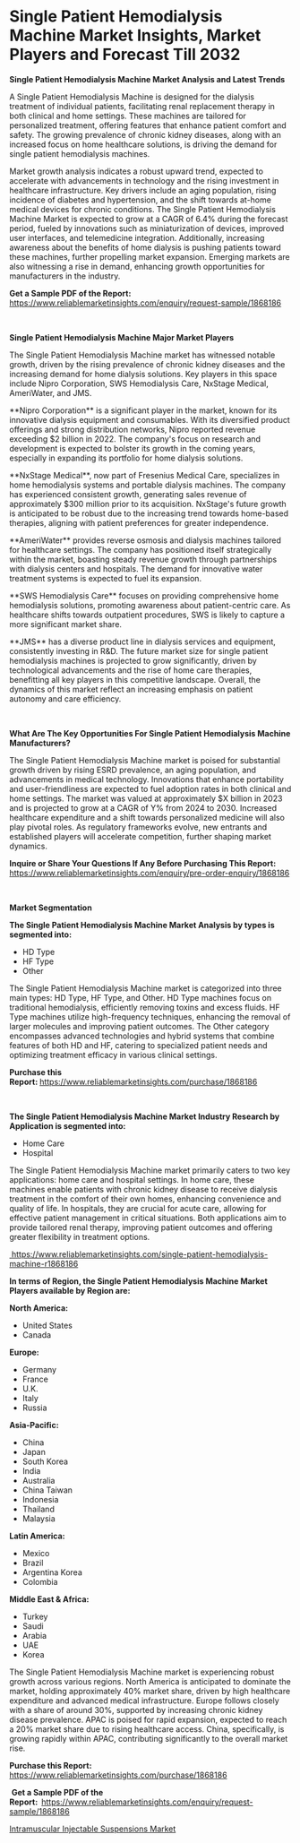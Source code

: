 <p><h1>Single Patient Hemodialysis Machine Market Insights, Market Players and Forecast Till 2032</h1></p><p><strong>Single Patient Hemodialysis Machine Market Analysis and Latest Trends</strong></p>
<p><p>A Single Patient Hemodialysis Machine is designed for the dialysis treatment of individual patients, facilitating renal replacement therapy in both clinical and home settings. These machines are tailored for personalized treatment, offering features that enhance patient comfort and safety. The growing prevalence of chronic kidney diseases, along with an increased focus on home healthcare solutions, is driving the demand for single patient hemodialysis machines.</p><p>Market growth analysis indicates a robust upward trend, expected to accelerate with advancements in technology and the rising investment in healthcare infrastructure. Key drivers include an aging population, rising incidence of diabetes and hypertension, and the shift towards at-home medical devices for chronic conditions. The Single Patient Hemodialysis Machine Market is expected to grow at a CAGR of 6.4% during the forecast period, fueled by innovations such as miniaturization of devices, improved user interfaces, and telemedicine integration. Additionally, increasing awareness about the benefits of home dialysis is pushing patients toward these machines, further propelling market expansion. Emerging markets are also witnessing a rise in demand, enhancing growth opportunities for manufacturers in the industry.</p></p>
<p><strong>Get a Sample PDF of the Report:&nbsp;</strong> <a href="https://www.reliablemarketinsights.com/enquiry/request-sample/1868186?utm_campaign=2218&utm_medium=2&utm_source=Github&utm_content=ia&utm_term=05032025&utm_id=single-patient-hemodialysis-machine">https://www.reliablemarketinsights.com/enquiry/request-sample/1868186</a></p>
<p>&nbsp;</p>
<p><strong>Single Patient Hemodialysis Machine Major Market Players</strong></p>
<p><p>The Single Patient Hemodialysis Machine market has witnessed notable growth, driven by the rising prevalence of chronic kidney diseases and the increasing demand for home dialysis solutions. Key players in this space include Nipro Corporation, SWS Hemodialysis Care, NxStage Medical, AmeriWater, and JMS.</p><p>**Nipro Corporation** is a significant player in the market, known for its innovative dialysis equipment and consumables. With its diversified product offerings and strong distribution networks, Nipro reported revenue exceeding $2 billion in 2022. The company's focus on research and development is expected to bolster its growth in the coming years, especially in expanding its portfolio for home dialysis solutions.</p><p>**NxStage Medical**, now part of Fresenius Medical Care, specializes in home hemodialysis systems and portable dialysis machines. The company has experienced consistent growth, generating sales revenue of approximately $300 million prior to its acquisition. NxStage's future growth is anticipated to be robust due to the increasing trend towards home-based therapies, aligning with patient preferences for greater independence.</p><p>**AmeriWater** provides reverse osmosis and dialysis machines tailored for healthcare settings. The company has positioned itself strategically within the market, boasting steady revenue growth through partnerships with dialysis centers and hospitals. The demand for innovative water treatment systems is expected to fuel its expansion.</p><p>**SWS Hemodialysis Care** focuses on providing comprehensive home hemodialysis solutions, promoting awareness about patient-centric care. As healthcare shifts towards outpatient procedures, SWS is likely to capture a more significant market share.</p><p>**JMS** has a diverse product line in dialysis services and equipment, consistently investing in R&D. The future market size for single patient hemodialysis machines is projected to grow significantly, driven by technological advancements and the rise of home care therapies, benefitting all key players in this competitive landscape. Overall, the dynamics of this market reflect an increasing emphasis on patient autonomy and care efficiency.</p></p>
<p>&nbsp;</p>
<p><strong>What Are The Key Opportunities For Single Patient Hemodialysis Machine Manufacturers?</strong></p>
<p><p>The Single Patient Hemodialysis Machine market is poised for substantial growth driven by rising ESRD prevalence, an aging population, and advancements in medical technology. Innovations that enhance portability and user-friendliness are expected to fuel adoption rates in both clinical and home settings. The market was valued at approximately $X billion in 2023 and is projected to grow at a CAGR of Y% from 2024 to 2030. Increased healthcare expenditure and a shift towards personalized medicine will also play pivotal roles. As regulatory frameworks evolve, new entrants and established players will accelerate competition, further shaping market dynamics.</p></p>
<p><strong>Inquire or Share Your Questions If Any Before Purchasing This Report:</strong> <a href="https://www.reliablemarketinsights.com/enquiry/pre-order-enquiry/1868186?utm_campaign=2218&utm_medium=2&utm_source=Github&utm_content=ia&utm_term=05032025&utm_id=single-patient-hemodialysis-machine">https://www.reliablemarketinsights.com/enquiry/pre-order-enquiry/1868186</a></p>
<p>&nbsp;</p>
<p><strong>Market Segmentation</strong></p>
<p><strong>The Single Patient Hemodialysis Machine Market Analysis by types is segmented into:</strong></p>
<p><ul><li>HD Type</li><li>HF Type</li><li>Other</li></ul></p>
<p><p>The Single Patient Hemodialysis Machine market is categorized into three main types: HD Type, HF Type, and Other. HD Type machines focus on traditional hemodialysis, efficiently removing toxins and excess fluids. HF Type machines utilize high-frequency techniques, enhancing the removal of larger molecules and improving patient outcomes. The Other category encompasses advanced technologies and hybrid systems that combine features of both HD and HF, catering to specialized patient needs and optimizing treatment efficacy in various clinical settings.</p></p>
<p><strong>Purchase this Report:&nbsp;</strong><a href="https://www.reliablemarketinsights.com/purchase/1868186?utm_campaign=2218&utm_medium=2&utm_source=Github&utm_content=ia&utm_term=05032025&utm_id=single-patient-hemodialysis-machine">https://www.reliablemarketinsights.com/purchase/1868186</a></p>
<p>&nbsp;</p>
<p><strong>The Single Patient Hemodialysis Machine Market Industry Research by Application is segmented into:</strong></p>
<p><ul><li>Home Care</li><li>Hospital</li></ul></p>
<p><p>The Single Patient Hemodialysis Machine market primarily caters to two key applications: home care and hospital settings. In home care, these machines enable patients with chronic kidney disease to receive dialysis treatment in the comfort of their own homes, enhancing convenience and quality of life. In hospitals, they are crucial for acute care, allowing for effective patient management in critical situations. Both applications aim to provide tailored renal therapy, improving patient outcomes and offering greater flexibility in treatment options.</p></p>
<p><a href="https://www.reliablemarketinsights.com/single-patient-hemodialysis-machine-r1868186?utm_campaign=2218&utm_medium=2&utm_source=Github&utm_content=ia&utm_term=05032025&utm_id=single-patient-hemodialysis-machine">&nbsp;https://www.reliablemarketinsights.com/single-patient-hemodialysis-machine-r1868186</a></p>
<p><strong>In terms of Region, the Single Patient Hemodialysis Machine Market Players available by Region are:</strong></p>
<p>
    <p> <strong> North America: </strong>
        <ul>
            <li>United States</li>
            <li>Canada</li>
        </ul>
        </p> 
    <p> <strong> Europe: </strong>
        <ul>
            <li>Germany</li>
            <li>France</li>
            <li>U.K.</li>
            <li>Italy</li>
            <li>Russia</li>
        </ul>
        </p> 
    <p> <strong> Asia-Pacific: </strong>
        <ul>
            <li>China</li>
            <li>Japan</li>
            <li>South Korea</li>
            <li>India</li>
            <li>Australia</li>
            <li>China Taiwan</li>
            <li>Indonesia</li>
            <li>Thailand</li>
            <li>Malaysia</li>
        </ul>
        </p> 
    <p> <strong> Latin America: </strong>
        <ul>
            <li>Mexico</li>
            <li>Brazil</li>
            <li>Argentina Korea</li>
            <li>Colombia</li>
        </ul>
        </p> 
    <p> <strong> Middle East & Africa: </strong>
        <ul>
            <li>Turkey</li>
            <li>Saudi</li>
            <li>Arabia</li>
            <li>UAE</li>
            <li>Korea</li>
        </ul>
    </p>
    </p>
<p><p>The Single Patient Hemodialysis Machine market is experiencing robust growth across various regions. North America is anticipated to dominate the market, holding approximately 40% market share, driven by high healthcare expenditure and advanced medical infrastructure. Europe follows closely with a share of around 30%, supported by increasing chronic kidney disease prevalence. APAC is poised for rapid expansion, expected to reach a 20% market share due to rising healthcare access. China, specifically, is growing rapidly within APAC, contributing significantly to the overall market rise.</p></p>
<p><strong>Purchase this Report: </strong><a href="https://www.reliablemarketinsights.com/purchase/1868186?utm_campaign=2218&utm_medium=2&utm_source=Github&utm_content=ia&utm_term=05032025&utm_id=single-patient-hemodialysis-machine">https://www.reliablemarketinsights.com/purchase/1868186</a></p>
<p>&nbsp;<strong>Get a Sample PDF of the Report:&nbsp;&nbsp;</strong><a href="https://www.reliablemarketinsights.com/enquiry/request-sample/1868186?utm_campaign=2218&utm_medium=2&utm_source=Github&utm_content=ia&utm_term=05032025&utm_id=single-patient-hemodialysis-machine">https://www.reliablemarketinsights.com/enquiry/request-sample/1868186</a></p>
<p><strong></strong></p>
<p><p><a href="https://github.com/JakirUddin511/Market-Research-Report-List-1/blob/main/intramuscular-injectable-suspensions-market.md?utm_campaign=2218&utm_medium=2&utm_source=Github&utm_content=ia&utm_term=05032025&utm_id=single-patient-hemodialysis-machine">Intramuscular Injectable Suspensions Market</a></p></p>